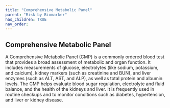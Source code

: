 ```yaml
---
title: "Comprehensive Metabolic Panel"
parent: "Risk by Biomarker"
has_children: TRUE
nav_order: 
---
```



## Comprehensive Metabolic Panel


A Comprehensive Metabolic Panel (CMP) is a commonly ordered blood test that provides a broad assessment of metabolic and organ function. It includes measurements of glucose, electrolytes (like sodium, potassium, and calcium), kidney markers (such as creatinine and BUN), and liver enzymes (such as ALT, AST, and ALP), as well as total protein and albumin levels. The CMP helps evaluate blood sugar regulation, electrolyte and fluid balance, and the health of the kidneys and liver. It is frequently used in routine checkups and to monitor conditions such as diabetes, hypertension, and liver or kidney disease.


